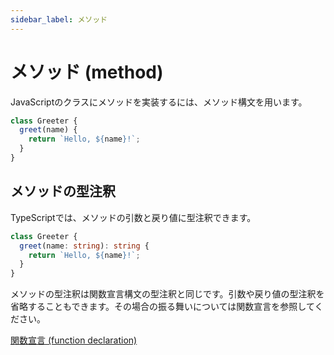 ```yaml
---
sidebar_label: メソッド
---
```


# メソッド (method)

JavaScriptのクラスにメソッドを実装するには、メソッド構文を用います。

```js twoslash
class Greeter {
  greet(name) {
    return `Hello, ${name}!`;
  }
}
```

## メソッドの型注釈

TypeScriptでは、メソッドの引数と戻り値に型注釈できます。

```ts twoslash
class Greeter {
  greet(name: string): string {
    return `Hello, ${name}!`;
  }
}
```

メソッドの型注釈は関数宣言構文の型注釈と同じです。引数や戻り値の型注釈を省略することもできます。その場合の振る舞いについては関数宣言を参照してください。

[関数宣言 (function declaration)](../../functions/function-declaration.md)
